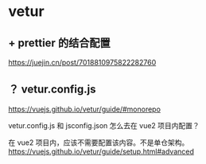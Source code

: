 # vetur

## + prettier 的结合配置

https://juejin.cn/post/7018810975822282760

## ？ vetur.config.js

https://vuejs.github.io/vetur/guide/#monorepo

vetur.config.js 和 jsconfig.json 怎么去在 vue2 项目内配置？

在 vue2 项目内，应该不需要配置该内容。不是单仓架构。
https://vuejs.github.io/vetur/guide/setup.html#advanced
